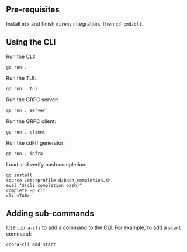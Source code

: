 ## Pre-requisites

Install `nix` and finish `direnv` integration.  Then `cd cmd/cli`.

## Using the CLI

Run the CLI:

```
go run .
```

Run the TUI:

```
go run . tui
```

Run the GRPC server:

```
go run . server
```

Run the GRPC client:

```
go run . client
```

Run the cdktf generator:

```
go run . infra
```

Load and verify bash completion:

```
go install
source /etc/profile.d/bash_completion.sh
eval "$(cli completion bash)"
complete -p cli
cli <TAB>
```

## Adding sub-commands

Use `cobra-cli` to add a command to the CLI.  For example, to add a `start` command:

```
cobra-cli add start
```
